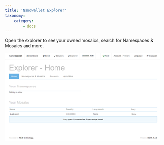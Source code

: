 ```yaml
---
title: 'Nanowallet Explorer'
taxonomy:
    category:
        - docs
---
```


Open the explorer to see your owned mosaics, search for Namespaces & Mosaics and more.
 
 ![](ileq5ES.png)

 
